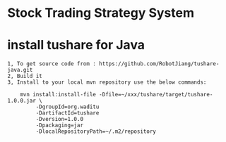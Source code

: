 # Stock Trading Strategy System

# install tushare for Java
    1, To get source code from : https://github.com/RobotJiang/tushare-java.git
    2, Build it 
    3, Install to your local mvn repository use the below commands:
    
        mvn install:install-file -Dfile=~/xxx/tushare/target/tushare-1.0.0.jar \
             -DgroupId=org.waditu 
             -DartifactId=tushare 
             -Dversion=1.0.0 
             -Dpackaging=jar 
             -DlocalRepositoryPath=~/.m2/repository
